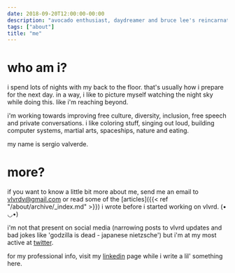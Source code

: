 ```yaml
---
date: 2018-09-20T12:00:00-00:00
description: "avocado enthusiast, daydreamer and bruce lee's reincarnation"
tags: ["about"]
title: "me"
---
```


who am i?
=========

i spend lots of nights with my back to the floor. that's usually how i prepare for the next day. in a way, i like to picture myself watching the night sky while doing this. like i'm reaching beyond.

i'm working towards improving free culture, diversity, inclusion, free speech and private conversations. i like coloring stuff, singing out loud, building computer systems, martial arts, spaceships, nature and eating.

my name is sergio valverde.

more?
=====

if you want to know a little bit more about me, send me an email to <vlvrdv@gmail.com> or read some of the [articles]({{< ref "/about/archive/_index.md" >}}) i wrote before i started working on vlvrd. (• ◡•)

i'm not that present on social media (narrowing posts to vlvrd updates and bad jokes like 'godzilla is dead - japanese nietzsche') but i'm at my most active at [twitter](https://twitter.com/vlvrdv).

for my professional info, visit my [linkedin](https://www.linkedin.com/in/sergio-valverde-9058b971/) page while i write a lil' something here.
